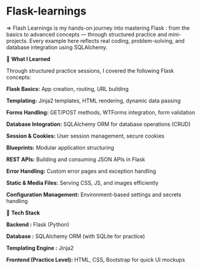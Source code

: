 # Flask-learnings

=> Flash Learnings is my hands-on journey into mastering Flask :  from the basics to advanced concepts — through structured practice and mini-projects. Every example here reflects real coding, problem-solving, and database integration using SQLAlchemy.

📌 **What I Learned**

Through structured practice sessions, I covered the following Flask concepts:

**Flask Basics:** App creation, routing, URL building

**Templating:** Jinja2 templates, HTML rendering, dynamic data passing

**Forms Handling:** GET/POST methods, WTForms integration, form validation

**Database Integration:** SQLAlchemy ORM for database operations (CRUD)

**Session & Cookies:** User session management, secure cookies

**Blueprints:** Modular application structuring

**REST APIs:** Building and consuming JSON APIs in Flask

**Error Handling:** Custom error pages and exception handling

**Static & Media Files:** Serving CSS, JS, and images efficiently

**Configuration Management:** Environment-based settings and secrets handling


📌 **Tech Stack**

**Backend :** Flask (Python)

**Database :** SQLAlchemy ORM (with SQLite for practice)

**Templating Engine :** Jinja2

**Frontend (Practice Level):** HTML, CSS, Bootstrap for quick UI mockups

